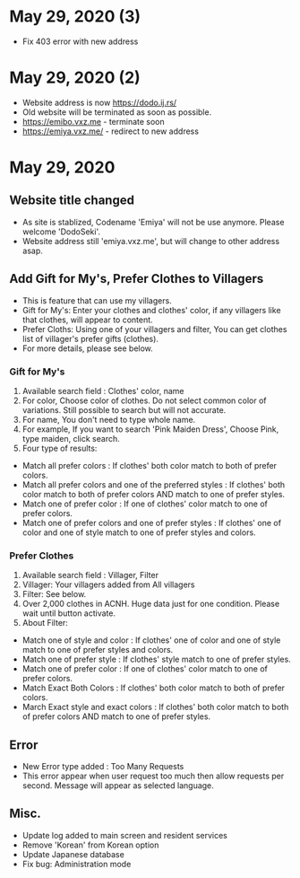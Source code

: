 # May 29, 2020 (3)
 - Fix 403 error with new address

# May 29, 2020 (2)
 - Website address is now https://dodo.ij.rs/
 - Old website will be terminated as soon as possible.
 - https://emibo.vxz.me - terminate soon
 - https://emiya.vxz.me/ - redirect to new address 

# May 29, 2020

## Website title changed
 - As site is stablized, Codename 'Emiya' will not be use anymore. Please welcome 'DodoSeki'.
 - Website address still 'emiya.vxz.me', but will change to other address asap.
## Add Gift for My's, Prefer Clothes to Villagers
 - This is feature that can use my villagers.
 - Gift for My's: Enter your clothes and clothes' color, if any villagers like that clothes, will appear to content.
 - Prefer Cloths: Using one of your villagers and filter, You can get clothes list of villager's prefer gifts (clothes).
 - For more details, please see below.
 ### Gift for My's
 1. Available search field : Clothes' color, name
 2. For color, Choose color of clothes. Do not select common color of variations. Still possible to search but will not accurate.
 3. For name, You don't need to type whole name.
 4. For example, If you want to search 'Pink Maiden Dress', Choose Pink, type maiden, click search.
 5. Four type of results: 
  - Match all prefer colors : If clothes' both color match to both of prefer colors.
  - Match all prefer colors and one of the preferred styles : If clothes' both color match to both of prefer colors AND match to one of prefer styles.
  - Match one of prefer color : If one of clothes' color match to one of prefer colors.
  - Match one of prefer colors and one of prefer styles : If clothes' one of color and one of style match to one of prefer styles and colors.
  ### Prefer Clothes
  1. Available search field : Villager, Filter
  2. Villager: Your villagers added from All villagers 
  3. Filter: See below.
  4. Over 2,000 clothes in ACNH. Huge data just for one condition. Please wait until button activate.
  5. About Filter: 
  - Match one of style and color : If clothes' one of color and one of style match to one of prefer styles and colors.
  - Match one of prefer style : If clothes' style match to one of prefer styles.
  - Match one of prefer color : If one of clothes' color match to one of prefer colors.
  - Match Exact Both Colors : If clothes' both color match to both of prefer colors.
  - March Exact style and exact colors : If clothes' both color match to both of prefer colors AND match to one of prefer styles.
## Error
 - New Error type added : Too Many Requests
 - This error appear when user request too much then allow requests per second. Message will appear as selected language.
 
## Misc.
 - Update log added to main screen and resident services
 - Remove 'Korean' from Korean option
 - Update Japanese database
 - Fix bug: Administration mode

 
